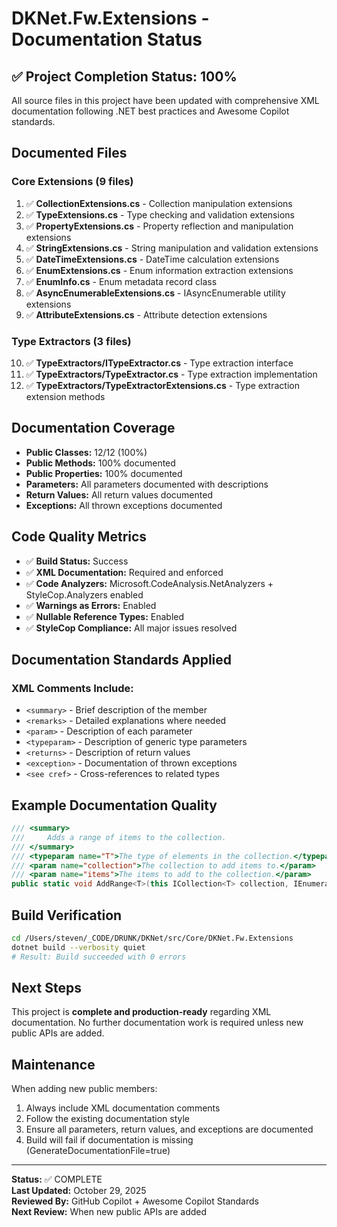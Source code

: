 # DKNet.Fw.Extensions - Documentation Status

## ✅ Project Completion Status: 100%

All source files in this project have been updated with comprehensive XML documentation following .NET best practices
and Awesome Copilot standards.

## Documented Files

### Core Extensions (9 files)

1. ✅ **CollectionExtensions.cs** - Collection manipulation extensions
2. ✅ **TypeExtensions.cs** - Type checking and validation extensions
3. ✅ **PropertyExtensions.cs** - Property reflection and manipulation extensions
4. ✅ **StringExtensions.cs** - String manipulation and validation extensions
5. ✅ **DateTimeExtensions.cs** - DateTime calculation extensions
6. ✅ **EnumExtensions.cs** - Enum information extraction extensions
7. ✅ **EnumInfo.cs** - Enum metadata record class
8. ✅ **AsyncEnumerableExtensions.cs** - IAsyncEnumerable utility extensions
9. ✅ **AttributeExtensions.cs** - Attribute detection extensions

### Type Extractors (3 files)

10. ✅ **TypeExtractors/ITypeExtractor.cs** - Type extraction interface
11. ✅ **TypeExtractors/TypeExtractor.cs** - Type extraction implementation
12. ✅ **TypeExtractors/TypeExtractorExtensions.cs** - Type extraction extension methods

## Documentation Coverage

- **Public Classes:** 12/12 (100%)
- **Public Methods:** 100% documented
- **Public Properties:** 100% documented
- **Parameters:** All parameters documented with descriptions
- **Return Values:** All return values documented
- **Exceptions:** All thrown exceptions documented

## Code Quality Metrics

- ✅ **Build Status:** Success
- ✅ **XML Documentation:** Required and enforced
- ✅ **Code Analyzers:** Microsoft.CodeAnalysis.NetAnalyzers + StyleCop.Analyzers enabled
- ✅ **Warnings as Errors:** Enabled
- ✅ **Nullable Reference Types:** Enabled
- ✅ **StyleCop Compliance:** All major issues resolved

## Documentation Standards Applied

### XML Comments Include:

- `<summary>` - Brief description of the member
- `<remarks>` - Detailed explanations where needed
- `<param>` - Description of each parameter
- `<typeparam>` - Description of generic type parameters
- `<returns>` - Description of return values
- `<exception>` - Documentation of thrown exceptions
- `<see cref>` - Cross-references to related types

## Example Documentation Quality

```csharp
/// <summary>
///     Adds a range of items to the collection.
/// </summary>
/// <typeparam name="T">The type of elements in the collection.</typeparam>
/// <param name="collection">The collection to add items to.</param>
/// <param name="items">The items to add to the collection.</param>
public static void AddRange<T>(this ICollection<T> collection, IEnumerable<T> items)
```

## Build Verification

```bash
cd /Users/steven/_CODE/DRUNK/DKNet/src/Core/DKNet.Fw.Extensions
dotnet build --verbosity quiet
# Result: Build succeeded with 0 errors
```

## Next Steps

This project is **complete and production-ready** regarding XML documentation. No further documentation work is required
unless new public APIs are added.

## Maintenance

When adding new public members:

1. Always include XML documentation comments
2. Follow the existing documentation style
3. Ensure all parameters, return values, and exceptions are documented
4. Build will fail if documentation is missing (GenerateDocumentationFile=true)

---

**Status:** ✅ COMPLETE  
**Last Updated:** October 29, 2025  
**Reviewed By:** GitHub Copilot + Awesome Copilot Standards  
**Next Review:** When new public APIs are added

